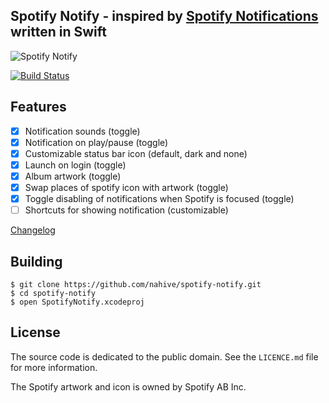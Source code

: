 
## Spotify Notify - inspired by [Spotify Notifications](https://github.com/citruspi/Spotify-Notifications) written in Swift

![Spotify Notify](http://i.imgur.com/WSOChtc.png)

[![Build Status](https://travis-ci.org/citruspi/Spotify-Notifications.png?branch=master)](https://travis-ci.org/citruspi/Spotify-Notifications)

## Features

- [x] Notification sounds (toggle)
- [x] Notification on play/pause (toggle)
- [x] Customizable status bar icon (default, dark and none)
- [x] Launch on login (toggle)
- [x] Album artwork (toggle)
- [x] Swap places of spotify icon with artwork (toggle)
- [x] Toggle disabling of notifications when Spotify is focused (toggle)
- [ ] Shortcuts for showing notification (customizable)

[Changelog](https://github.com/nahive/spotify-notify/edit/master/CHANGELOG.md)

## Building

```
$ git clone https://github.com/nahive/spotify-notify.git
$ cd spotify-notify
$ open SpotifyNotify.xcodeproj
```

## License

The source code is dedicated to the public domain. See the `LICENCE.md` file for
more information.

The Spotify artwork and icon is owned by Spotify AB Inc.

